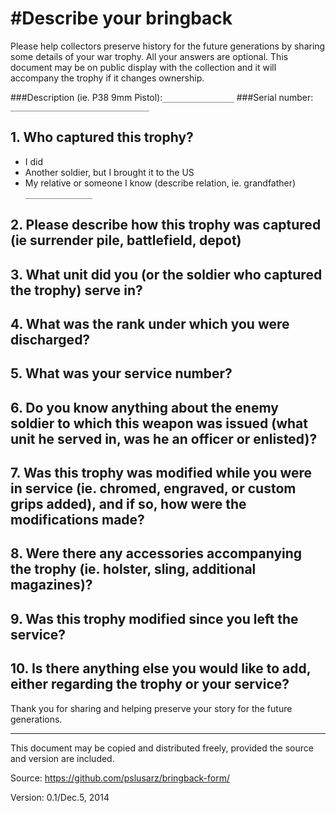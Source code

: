 #Describe your bringback
==============

Please help collectors preserve history for the future generations by sharing some details of your war trophy. All your answers are optional. This document may be on public display with the collection and it will accompany the trophy if it changes ownership.

###Description (ie. P38 9mm Pistol):```________________```
###Serial number: ```_______________________________```


## 1. Who captured this trophy?
  * I did
  * Another soldier, but I brought it to the US
  * My relative or someone I know (describe relation, ie. grandfather) ```_______________```
  
## 2. Please describe how this trophy was captured (ie surrender pile, battlefield, depot)

## 3. What unit did you  (or the soldier who captured the trophy) serve in?

## 4. What was the rank under which you were discharged?

## 5. What was your service number?

## 6. Do you know anything about the enemy soldier to which this weapon was issued (what unit he served in, was he an officer or enlisted)?

## 7. Was this trophy was modified while you were in service (ie. chromed, engraved, or custom grips added), and if so, how were the modifications made?

## 8. Were there any accessories accompanying the trophy (ie. holster, sling, additional magazines)?

## 9. Was this trophy modified since you left the service?

## 10. Is there anything else you would like to add, either regarding the trophy or your service?









Thank you for sharing and helping preserve your story for the future generations. 



-----
This document may be copied and distributed freely, provided the source and version are included.

Source: https://github.com/pslusarz/bringback-form/

Version: 0.1/Dec.5, 2014





